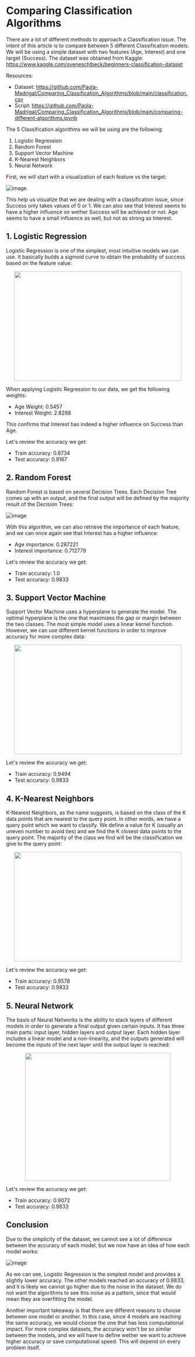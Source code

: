# Comparing Classification Algorithms
There are a lot of different methods to approach a Classification issue. The intent of this article is to compare between 5 different Classification models. We will be using a simple dataset with two features (Age, Interest) and one target (Success). The dataset was obtained from Kaggle: https://www.kaggle.com/sveneschlbeck/beginners-classification-dataset

Resources:
* Dataset: https://github.com/Paola-Madrigal/Comparing_Classification_Algorithms/blob/main/classification.csv
* Script: https://github.com/Paola-Madrigal/Comparing_Classification_Algorithms/blob/main/comparing-different-algorithms.ipynb

The 5 Classification algorithms we will be using are the following:

1. Logistic Regression
2. Random Forest
3. Support Vector Machine
4. K-Nearest Neighbors
5. Neural Network

First, we will start with a visualization of each feature vs the target:

![image](https://user-images.githubusercontent.com/93732824/145284508-3dedf39b-a933-45d3-9657-e8c8128d328a.png)

This help us visualize that we are dealing with a classification issue, since Success only takes values of 0 or 1. We can also see that Interest seems to have a higher influence on wether Success will be achieved or not. Age seems to have a small influence as well, but not as strong as Interest.

## 1. Logistic Regression
Logistic Regression is one of the simplest, most intuitive models we can use. It basically builds a sigmoid curve to obtain the probability of success based on the feature value:

<p align="center">
<img width="460" height="300" src="https://user-images.githubusercontent.com/93732824/145291451-0fe7a062-49ce-4333-b37d-69c11005c434.png">
</p>

When applying Logistic Regression to our data, we get the following weights:
* Age Weight: 0.5457
* Interest Weight: 2.8298

This confirms that Interest has indeed a higher influence on Success than Age.

Let's review the accuracy we get:
* Train accuracy: 0.8734 
* Test accuracy: 0.9167

## 2. Random Forest
Random Forest is based on several Decision Trees. Each Decision Tree comes up with an output, and the final output will be defined by the majority result of the Decision Trees:

![image](https://user-images.githubusercontent.com/93732824/145289999-d80fd1ac-9b20-4850-919c-272276621c8a.png)

With this algorithm, we can also retrieve the importance of each feature, and we can once again see that Interest has a higher influence:
* Age importance: 0.287221
* Interest importance: 0.712779

Let's review the accuracy we get:
* Train accuracy: 1.0 
* Test accuracy: 0.9833

## 3. Support Vector Machine
Support Vector Machine uses a hyperplane to generate the model. The optimal hyperplane is the one that maximizes the gap or margin between the two classes. The most simple model uses a linear kernel function. However, we can use different kernel functions in order to improve accuracy for more complex data:

<p align="center">
<img width="460" height="300" src="https://user-images.githubusercontent.com/93732824/145304025-a063c960-d73c-4644-8b4a-9d0b7804a348.png">
</p>

Let's review the accuracy we get:
* Train accuracy: 0.9494 
* Test accuracy: 0.9833

## 4. K-Nearest Neighbors
K-Nearest Neighbors, as the name suggests, is based on the class of the K data points that are nearest to the query point. In other words, we have a query point which we want to classify. We define a value for K (usually an uneven number to avoid ties) and we find the K closest data points to the query point. The majority of the class we find will be the classification we give to the query point:

<p align="center">
<img width="460" height="300" src="https://user-images.githubusercontent.com/93732824/145446634-4071bf34-3c51-4815-aa8f-f1caa1a4adc7.png">
</p>

Let's review the accuracy we get:
* Train accuracy: 0.9578 
* Test accuracy: 0.9833

## 5. Neural Network
The basis of Neural Networks is the ability to stack layers of different models in order to generate a final output given certain inputs. It has three main parts: input layer, hidden layers and output layer. Each hidden layer includes a linear model and a non-linearity, and the outputs generated will become the inputs of the next layer until the output layer is reached:

<p align="center">
<img width="400" height="350" src="https://user-images.githubusercontent.com/93732824/145452955-6535ddd9-af5c-4397-806d-8ebd3e8d7676.png">
</p>

Let's review the accuracy we get:
* Train accuracy: 0.9072 
* Test accuracy: 0.9833

## Conclusion
Due to the simplicity of the dataset, we cannot see a lot of difference between the accuracy of each model, but we now have an idea of how each model works:

![image](https://user-images.githubusercontent.com/93732824/145453555-5b520c5b-54e5-44d5-ad89-4f2c92c14919.png)

As we can see, Logistic Regression is the simplest model and provides a slightly lower accuracy. The other models reached an accuracy of 0.9833, and it is likely we cannot go higher due to the noise in the dataset. We do not want the algorithms to see this noise as a pattern, since that would mean they are overfitting the model.

Another important takeaway is that there are different reasons to choose between one model or another. In this case, since 4 models are reaching the same accuracy, we would choose the one that has less computational impact. For more complex datasets, the accuracy won't be so similar between the models, and we will have to define wether we want to achieve higher accuracy or save computational speed. This will depend on every problem itself.
